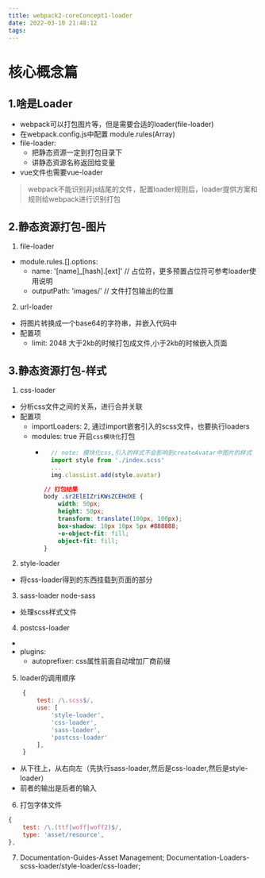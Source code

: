 ```yaml
---
title: webpack2-coreConcept1-loader
date: 2022-03-10 21:48:12
tags:
---
```

# 核心概念篇
## 1.啥是Loader
<!-- more -->
* webpack可以打包图片等，但是需要合适的loader(file-loader)
* 在webpack.config.js中配置 module.rules(Array)
* file-loader:
    * 把静态资源一定到打包目录下
    * 讲静态资源名称返回给变量
* vue文件也需要vue-loader
> webpack不能识别非js结尾的文件，配置loader规则后，loader提供方案和规则给webpack进行识别打包

## 2.静态资源打包-图片
1. file-loader
* module.rules.[].options:
    * name: '[name]_[hash].[ext]' // 占位符，更多预置占位符可参考loader使用说明
    * outputPath: 'images/' // 文件打包输出的位置
2. url-loader
* 将图片转换成一个base64的字符串，并嵌入代码中
* 配置项
    * limit: 2048  大于2kb的时候打包成文件,小于2kb的时候嵌入页面

## 3.静态资源打包-样式
1. css-loader
* 分析css文件之间的关系，进行合并关联
* 配置项
    * importLoaders: 2, 通过import嵌套引入的scss文件，也要执行loaders
    * modules: true 开启```css模块化```打包
        * ```javascript
            // note: 模块化css,引入的样式不会影响到createAvatar中图片的样式
            import style from './index.scss'
            ...
            img.classList.add(style.avatar)
            ```
            ``` css
            // 打包结果
            body .sr2ElEIZriKWsZCEHdXE {
                width: 50px;
                height: 50px;
                transform: translate(100px, 100px);
                box-shadow: 10px 10px 5px #888888;
                -o-object-fit: fill;
                object-fit: fill;
            }
            ```

2. style-loader
* 将css-loader得到的东西挂载到页面的<head></head>部分

3. sass-loader node-sass
* 处理scss样式文件

4. postcss-loader
* 
* plugins:
    * autoprefixer: css属性前面自动增加厂商前缀

5. loader的调用顺序
``` javascript
    {
        test: /\.scss$/,
        use: [
            'style-loader',
            'css-loader',
            'sass-loader',
            'postcss-loader'
        ],
    }
```
* 从下往上，从右向左（先执行sass-loader,然后是css-loader,然后是style-loader）
* 前者的输出是后者的输入

6. 打包字体文件
``` javascript
{
    test: /\.(ttf|woff|woff2)$/,
    type: 'asset/resource',
},
```
7. Documentation-Guides-Asset Management;
   Documentation-Loaders-scss-loader/style-loader/css-loader;